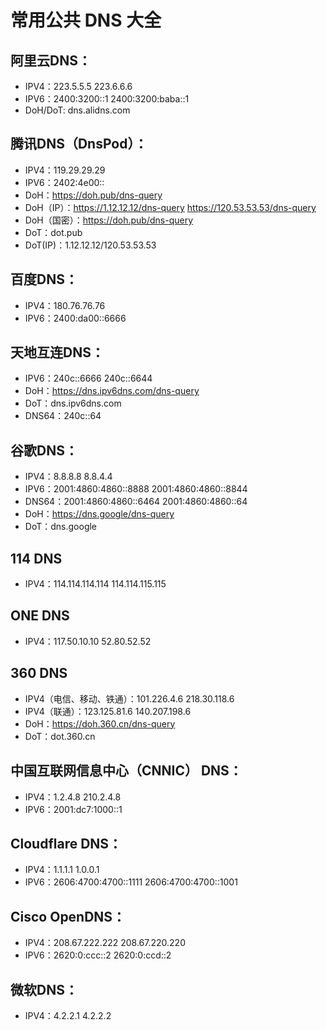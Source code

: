 # 常用公共 DNS 大全

## 阿里云DNS：

- IPV4：223.5.5.5 223.6.6.6
- IPV6：2400:3200::1 2400:3200:baba::1
- DoH/DoT: dns.alidns.com

## 腾讯DNS（DnsPod）：

- IPV4：119.29.29.29
- IPV6：2402:4e00::
- DoH：https://doh.pub/dns-query
- DoH（IP）：https://1.12.12.12/dns-query https://120.53.53.53/dns-query
- DoH（国密）：https://doh.pub/dns-query
- DoT：dot.pub
- DoT(IP)：1.12.12.12/120.53.53.53

## 百度DNS：

- IPV4：180.76.76.76
- IPV6：2400:da00::6666

## 天地互连DNS：

- IPV6：240c::6666 240c::6644
- DoH：https://dns.ipv6dns.com/dns-query
- DoT：dns.ipv6dns.com
- DNS64：240c::64

## 谷歌DNS：

- IPV4：8.8.8.8 8.8.4.4
- IPV6：2001:4860:4860::8888 2001:4860:4860::8844
- DNS64：2001:4860:4860::6464 2001:4860:4860::64
- DoH：https://dns.google/dns-query
- DoT：dns.google

## 114 DNS

- IPV4：114.114.114.114 114.114.115.115

## ONE DNS

- IPV4：117.50.10.10 52.80.52.52

## 360 DNS

- IPV4（电信、移动、铁通）：101.226.4.6 218.30.118.6
- IPV4（联通）：123.125.81.6 140.207.198.6
- DoH：https://doh.360.cn/dns-query
- DoT：dot.360.cn

## 中国互联网信息中心（CNNIC） DNS：

- IPV4：1.2.4.8 210.2.4.8
- IPV6：2001:dc7:1000::1

## Cloudflare DNS：

- IPV4：1.1.1.1 1.0.0.1
- IPV6：2606:4700:4700::1111 2606:4700:4700::1001

## Cisco OpenDNS：

- IPV4：208.67.222.222 208.67.220.220
- IPV6：2620:0:ccc::2 2620:0:ccd::2

## 微软DNS：

- IPV4：4.2.2.1 4.2.2.2